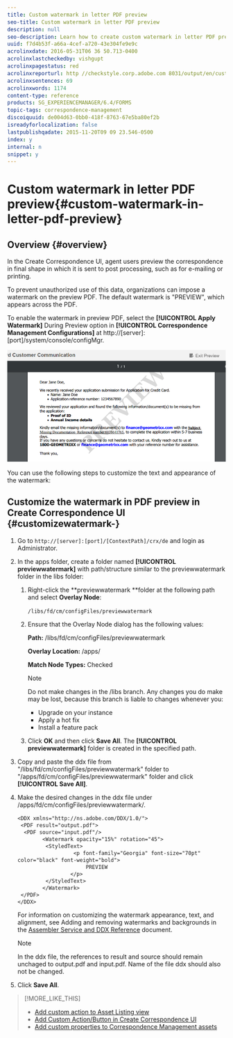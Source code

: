```yaml
---
title: Custom watermark in letter PDF preview
seo-title: Custom watermark in letter PDF preview
description: null
seo-description: Learn how to create custom watermark in letter PDF preview.
uuid: f7d4b53f-a66a-4cef-a720-43e304fe9e9c
acrolinxdate: 2016-05-31T06 36 50.713-0400
acrolinxlastcheckedby: vishgupt
acrolinxpagestatus: red
acrolinxreporturl: http //checkstyle.corp.adobe.com 8031/output/en/customize_create_correspondence_ui_admin_5e12de0b318c6865_1995_report.xml
acrolinxsentences: 69
acrolinxwords: 1174
content-type: reference
products: SG_EXPERIENCEMANAGER/6.4/FORMS
topic-tags: correspondence-management
discoiquuid: de004d63-0bb0-418f-8763-67e5ba80ef2b
isreadyforlocalization: false
lastpublishqadate: 2015-11-20T09 09 23.546-0500
index: y
internal: n
snippet: y
---
```


# Custom watermark in letter PDF preview{#custom-watermark-in-letter-pdf-preview}

## Overview {#overview}

In the Create Correspondence UI, agent users preview the correspondence in final shape in which it is sent to post processing, such as for e-mailing or printing.

To prevent unauthorized use of this data, organizations can impose a watermark on the preview PDF. The default watermark is "PREVIEW", which appears across the PDF.

To enable the watermark in preview PDF, select the **[!UICONTROL Apply Watermark]** During Preview option in **[!UICONTROL Correspondence Management Configurations]** at http://[server]:[port]/system/console/configMgr.

![](assets/default-watermark.png)

You can use the following steps to customize the text and appearance of the watermark:

## Customize the watermark in PDF preview in Create Correspondence UI {#customizewatermark-}

1. Go to `http://[server]:[port]/[ContextPath]/crx/de` and login as Administrator.
1. In the apps folder, create a folder named **[!UICONTROL previewwatermark]** with path/structure similar to the previewwatermark folder in the libs folder:

    1. Right-click the **previewwatermark **folder at the following path and select **Overlay Node**:

       `/libs/fd/cm/configFiles/previewwatermark`
    
    1. Ensure that the Overlay Node dialog has the following values:

       **Path:** /libs/fd/cm/configFiles/previewwatermark

       **Overlay Location:** /apps/

       **Match Node Types:** Checked

       >[!NOTE]
       >
       >Do not make changes in the /libs branch. Any changes you do make may be lost, because this branch is liable to changes whenever you:
       >
       >    
       >    
       >    * Upgrade on your instance
       >    * Apply a hot fix
       >    * Install a feature pack
       >    
       >

    1. Click **OK** and then click **Save All**. The **[!UICONTROL previewwatermark]** folder is created in the specified path.

1. Copy and paste the ddx file from "/libs/fd/cm/configFiles/previewwatermark" folder to "/apps/fd/cm/configFiles/previewwatermark" folder and click **[!UICONTROL Save All]**.
1. Make the desired changes in the ddx file under /apps/fd/cm/configFiles/previewwatermark/.

   ```
   <DDX xmlns="http://ns.adobe.com/DDX/1.0/">
    <PDF result="output.pdf">
     <PDF source="input.pdf"/>
           <Watermark opacity="15%" rotation="45">
            <StyledText>
                     <p font-family="Georgia" font-size="70pt" color="black" font-weight="bold">
                         PREVIEW
                    </p>
            </StyledText>
           </Watermark>
    </PDF>
   </DDX>
   ```

   For information on customizing the watermark appearance, text, and alignment, see Adding and removing watermarks and backgrounds in the [Assembler Service and DDX Reference](http://help.adobe.com/en_US/livecycle/11.0/ddxRef.pdf) document.

   >[!NOTE]
   >
   >In the ddx file, the references to result and source should remain unchaged to output.pdf and input.pdf. Name of the file ddx should also not be changed.

1. Click **Save All**.

>[!MORE_LIKE_THIS]
>
>* [Add custom action to Asset Listing view](../../forms/using/add-custom-action-asset-listing-view.md)
>* [Add Custom Action/Button in Create Correspondence UI](../../forms/using/add-action-button-in-create-correspondence-ui.md)
>* [Add custom properties to Correspondence Management assets](../../forms/using/add-custom-properties-cm-assets.md)
